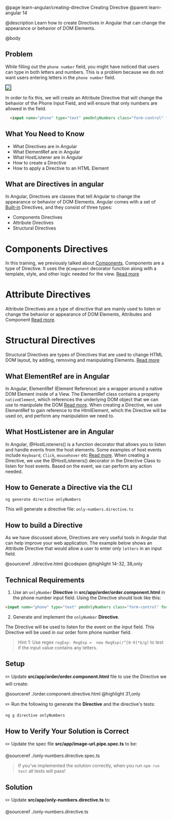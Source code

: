 @page learn-angular/creating-directive Creating Directive
@parent learn-angular 14

@description Learn how to create Directives in Angular that can change the appearance or behavior of DOM Elements.

@body

## Problem
While filling out the  `phone number` field, you might have noticed that users can type in both letters and numbers. This is a problem because we do not want users entering letters in the `phone number` field.

<img src="../static/img/angular/14a-directives/order-form-thumbnails.png"
style="border: solid 1px black; max-width: 420px;"/>

In order to fix this, we will create an Attribute Directive that will change the behavior of the Phone Input Field, and will ensure that only numbers are allowed in the field.

```html
  <input name="phone" type="text" pmoOnlyNumbers class="form-control" formControlName="phone">
```

## What You Need to Know

- What Directives are in Angular
- What ElementRef are in Angular
- What HostListener are in Angular
- How to create a Directive
- How to apply a Directive to an HTML Element


## What are Directives in angular

In Angular, Directives are classes that tell Angular to change the appearance or behavior of DOM Elements. Angular comes with a set of <a href="https://angular.io/guide/built-in-directivess" target="\_blank" >Built-in</a> Directives,
and they consist of three types:
- Components Directives
- Attribute Directives
- Structural Directives

# Components Directives
In this training, we previously talked about <a href="/academy/academy/learn-angular/creating-components.html">Components</a>. 
Components are a type of Directive. It uses the `@Component` decorator function along with a template, style, and other logic needed for the view. 
<a href="https://angular.io/guide/built-in-directives#:~:text=Components%E2%80%94-,directives,-with%20a%20template" target="\_blank" >Read more</a>

# Attribute Directives
Attribute Directives are a type of directive that are mainly used to listen or change the behavior or appearance of DOM Elements,
Attributes and Component <a href="https://angular.io/guide/attribute-directives" target="\_blank">Read more</a>.

# Structural Directives
Structural Directives are types of Directives that are used to change HTML DOM layout, by adding, removing and manipulating Elements. 
<a href="https://angular.io/guide/structural-directives" target="\_blank" >Read more</a>

## What ElementRef are in Angular
In Angular, ElementRef (Element Reference) are a wrapper around a native DOM Element inside of a View. 
The ElementRef class contains a property `nativeElement`, which references the underlying DOM object that we can use to manipulate the DOM
<a href="https://angular.io/api/core/ElementRef" target="\_blank" >Read more</a>.
When creating a Directive, we use ElementRef to gain reference to the HtmlElement, which the Directive will be used on, and perform any manipulation we need to.

## What HostListener are in Angular
In Angular, @HostListeners() is a function decorator that allows you to listen and handle events from the host elements.
Some examples of host events include `Keyboard`, `Click`, `mousehover` etc <a href="https://angular.io/api/core/HostListener" target="\_blank" >Read more</a>.
When creating a Directive, we use the @HostListeners() decorator in the Directive Class to listen for host events. Based on the event, we can perform any action needed.

## How to Generate a Directive via the CLI

```bash
ng generate directive onlyNumbers
```
This will generate a directive file: `only-numbers.directive.ts`

## How to build a Directive
As we have discussed above, Directives are very useful tools in Angular that can help improve your web application. The example below shows an Attribute Directive that would allow a user to enter only `letters` in an input field.

@sourceref ./directive.html
@codepen
@highlight 14-32, 38,only

## Technical Requirements


1. Use an `onlyNumber` __Directive__ in __src/app/order/order.component.html__ in the phone number input field.  Using the Directive should look like this:
  ```html
  <input name="phone" type="text" pmoOnlyNumbers class="form-control" formControlName="phone">
  ```
2. Generate and implement the `onlyNumber` __Directive__.


The Directive will be used to listen for the event on the input field. This Directive will be used in our order form phone number field.

> Hint 1: Use regex  `regExp: RegExp =  new RegExp(/^[0-9]*$/g)` to test if the input value contains any letters.


## Setup

✏️ Update __src/app/order/order.component.html__ file to use the Directive we will create:

@sourceref ./order.component.directive.html
@highlight 31,only

✏️ Run the following to generate the __Directive__ and the directive's tests:

```bash
ng g directive onlyNumbers
```

## How to Verify Your Solution is Correct

✏️ Update the spec file  __src/app/image-url.pipe.spec.ts__ to be:

@sourceref ./only-numbers.directive.spec.ts

> If you've implemented the solution correctly, when you run `npm run test` all tests will pass!

## Solution

✏️ Update __src/app/only-numbers.directive.ts__ to:

@sourceref ./only-numbers.directive.ts